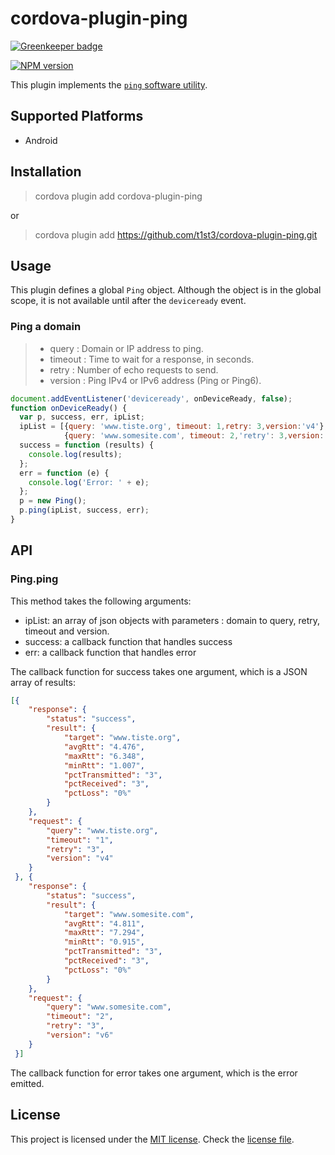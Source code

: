 
# cordova-plugin-ping

[![Greenkeeper badge](https://badges.greenkeeper.io/t1st3/cordova-plugin-ping.svg)](https://greenkeeper.io/)

[![NPM version](https://img.shields.io/npm/v/cordova-plugin-ping.svg)](https://www.npmjs.org/package/cordova-plugin-ping)

This plugin implements the [`ping` software utility](https://en.wikipedia.org/wiki/Ping_%28networking_utility%29).


## Supported Platforms

- Android


## Installation

> cordova plugin add cordova-plugin-ping

or

> cordova plugin add https://github.com/t1st3/cordova-plugin-ping.git

## Usage

This plugin defines a global `Ping` object.
Although the object is in the global scope, it is not available until after the `deviceready` event.

### Ping a domain

> - query : Domain or IP address to ping.
> - timeout : Time to wait for a response, in seconds.
> - retry :  Number of echo requests to send.
> - version : Ping IPv4 or IPv6 address (Ping or Ping6).

        
```js
document.addEventListener('deviceready', onDeviceReady, false);
function onDeviceReady() {
  var p, success, err, ipList;
  ipList = [{query: 'www.tiste.org', timeout: 1,retry: 3,version:'v4'},
            {query: 'www.somesite.com', timeout: 2,'retry': 3,version:'v6'}];
  success = function (results) {
    console.log(results);
  };
  err = function (e) {
    console.log('Error: ' + e);
  };
  p = new Ping();
  p.ping(ipList, success, err);
}
```

## API

### Ping.ping

This method takes the following arguments:

* ipList: an array of json objects with parameters : domain to query, retry, timeout and version.
* success: a callback function that handles success
* err: a callback function that handles error

The callback function for success takes one argument, which is a JSON array of results:

```json
[{
    "response": {
        "status": "success",
        "result": {
            "target": "www.tiste.org",
            "avgRtt": "4.476",
            "maxRtt": "6.348",
            "minRtt": "1.007",
            "pctTransmitted": "3",
            "pctReceived": "3",
            "pctLoss": "0%"
        }
    },
    "request": {
        "query": "www.tiste.org",
        "timeout": "1",
        "retry": "3",
        "version": "v4"
    }
 }, {
    "response": {
        "status": "success",
        "result": {
            "target": "www.somesite.com",
            "avgRtt": "4.811",
            "maxRtt": "7.294",
            "minRtt": "0.915",
            "pctTransmitted": "3",
            "pctReceived": "3",
            "pctLoss": "0%"
        }
    },
    "request": {
        "query": "www.somesite.com",
        "timeout": "2",
        "retry": "3",
        "version": "v6"
    }
 }]
```

The callback function for error takes one argument, which is the error emitted.


## License

This project is licensed under the [MIT license](https://opensource.org/licenses/MIT). Check the [license file](https://github.com/t1st3/cordova-plugin-ping/blob/master/license).
